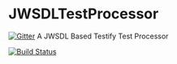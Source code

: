 # JWSDLTestProcessor

[![Gitter](https://badges.gitter.im/Join%20Chat.svg)](https://gitter.im/testify/JWSDLTestProcessor?utm_source=badge&utm_medium=badge&utm_campaign=pr-badge&utm_content=badge)
A JWSDL Based Testify Test Processor

[![Build Status](https://travis-ci.org/testify/JWSDLTestProcessor.svg?branch=master)](https://travis-ci.org/testify/JWSDLTestProcessor)
